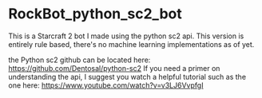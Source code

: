# RockBot_python_sc2_bot
This is a Starcraft 2 bot I made using the python sc2 api. This version is entirely rule based, there's no machine learning implementations as of yet.

the Python sc2 github can be located here: https://github.com/Dentosal/python-sc2
If you need a primer on understanding the api, I suggest you watch a helpful tutorial such as the one here: https://www.youtube.com/watch?v=v3LJ6VvpfgI
